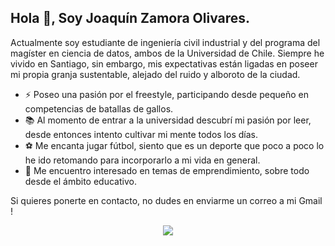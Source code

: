 ## Hola 👋, Soy Joaquín Zamora Olivares.

Actualmente soy estudiante de ingeniería civil industrial y del programa del magíster en ciencia de datos, ambos de la Universidad de Chile. Siempre he vivido en Santiago, sin embargo, mis expectativas están ligadas en poseer mi propia granja sustentable, alejado del ruido y alboroto de la ciudad.


- ⚡ Poseo una pasión por el freestyle, participando desde pequeño en competencias de batallas de gallos.
- 📚 Al momento de entrar a la universidad descubrí mi pasión por leer, desde entonces intento cultivar mi mente todos los días.
- ⚽ Me encanta jugar fútbol, siento que es un deporte que poco a poco lo he ido retomando para incorporarlo a mi vida en general.
- 🏫 Me encuentro interesado en temas de emprendimiento, sobre todo desde el ámbito educativo.

Si quieres ponerte en contacto, no dudes en enviarme un correo a mi Gmail !

<p align="center"> 

<a href="mailto:joaquin.zamora@ug.uchile.cl">
        <img src="https://img.shields.io/badge/Gmail-D14836?style=for-the-badge&logo=gmail&logoColor=white"/>
    </a>

</p>
